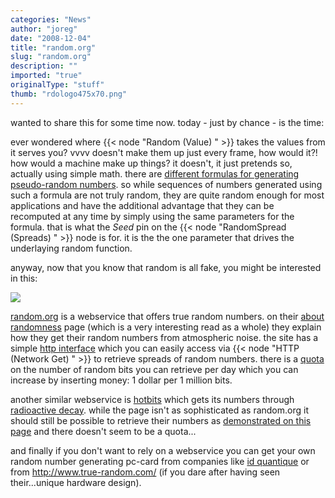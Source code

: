 ```yaml
---
categories: "News"
author: "joreg"
date: "2008-12-04"
title: "random.org"
slug: "random.org"
description: ""
imported: "true"
originalType: "stuff"
thumb: "rdologo475x70.png"
---
```



wanted to share this for some time now. today - just by chance - is the time:

ever wondered where {{< node "Random (Value) " >}} takes the values from it serves you? vvvv doesn't make them up just every frame, how would it?! how would a machine make up things? it doesn't, it just pretends so, actually using simple math. there are [different formulas for generating pseudo-random numbers](http://en.wikipedia.org/wiki/Pseudo-random_number_generator). so while sequences of numbers generated using such a formula are not truly random, they are quite random enough for most applications and have the additional advantage that they can be recomputed at any time by simply using the same parameters for the formula. that is what the *Seed* pin on the {{< node "RandomSpread (Spreads) " >}} node is for. it is the the one parameter that drives the underlaying random function.

anyway, now that you know that random is all fake, you might be interested in this:

![](rdologo475x70.png)

[random.org](http://random.org) is a webservice that offers true random numbers. on their [about randomness](http://random.org/randomness/) page (which is a very interesting read as a whole) they explain how they get their random numbers from atmospheric noise. the site has a simple [http interface](http://random.org/clients/http/) which you can easily access via {{< node "HTTP (Network Get) " >}} to retrieve spreads of random numbers. there is a [quota](http://random.org/quota/) on the number of random bits you can retrieve per day which you can increase by inserting money: 1 dollar per 1 million bits.

another similar webservice is [hotbits](http://www.fourmilab.ch/hotbits/) which gets its numbers through [radioactive decay](http://www.fourmilab.ch/hotbits/how3.html). while the page isn't as sophisticated as random.org it should still be possible to retrieve their numbers as [demonstrated on this page](https://www.fourmilab.ch/hotbits/secure_generate.html) and there doesn't seem to be a quota...

and finally if you don't want to rely on a webservice you can get your own random number generating pc-card from companies like [id quantique](http://www.idquantique.com/products/quantis.htm) or from <http://www.true-random.com/> (if you dare after having seen their...unique hardware design).



